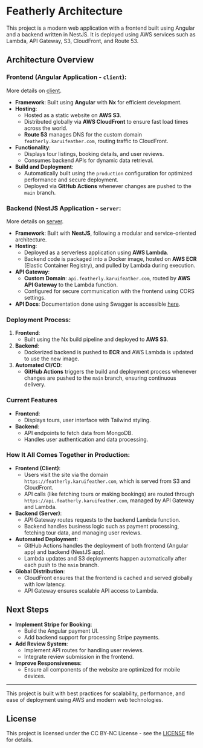 # Featherly Architecture

This project is a modern web application with a frontend built using Angular and a backend written in NestJS. It is deployed using AWS services such as Lambda, API Gateway, S3, CloudFront, and Route 53.

## Architecture Overview

### Frontend (Angular Application - `client`):

More details on [client](https://github.com/karuifeather/featherly/tree/main/docs/client.md).

- **Framework**: Built using **Angular** with **Nx** for efficient development.
- **Hosting**:
  - Hosted as a static website on **AWS S3**.
  - Distributed globally via **AWS CloudFront** to ensure fast load times across the world.
  - **Route 53** manages DNS for the custom domain `featherly.karuifeather.com`, routing traffic to CloudFront.
- **Functionality**:
  - Displays tour listings, booking details, and user reviews.
  - Consumes backend APIs for dynamic data retrieval.
- **Build and Deployment**:
  - Automatically built using the `production` configuration for optimized performance and secure deployment.
  - Deployed via **GitHub Actions** whenever changes are pushed to the `main` branch.

### Backend (NestJS Application - `server`:

More details on [server](https://github.com/karuifeather/featherly/tree/main/docs/server.md).

- **Framework**: Built with **NestJS**, following a modular and service-oriented architecture.
- **Hosting**:
  - Deployed as a serverless application using **AWS Lambda**.
  - Backend code is packaged into a Docker image, hosted on **AWS ECR** (Elastic Container Registry), and pulled by Lambda during execution.
- **API Gateway**:
  - **Custom Domain**: `api.featherly.karuifeather.com`, routed by **AWS API Gateway** to the Lambda function.
  - Configured for secure communication with the frontend using CORS settings.
- **API Docs**: Documentation done using Swagger is accessible [here](https://api.featherly.karuifeather.com/docs).

### Deployment Process:

1. **Frontend**:
   - Built using the Nx build pipeline and deployed to **AWS S3**.
2. **Backend**:
   - Dockerized backend is pushed to **ECR** and AWS Lambda is updated to use the new image.
3. **Automated CI/CD**:
   - **GitHub Actions** triggers the build and deployment process whenever changes are pushed to the `main` branch, ensuring continuous delivery.

### Current Features

- **Frontend**:
  - Displays tours, user interface with Tailwind styling.
- **Backend**:
  - API endpoints to fetch data from MongoDB.
  - Handles user authentication and data processing.

### How It All Comes Together in Production:

- **Frontend (Client)**:
  - Users visit the site via the domain `https://featherly.karuifeather.com`, which is served from S3 and CloudFront.
  - API calls (like fetching tours or making bookings) are routed through `https://api.featherly.karuifeather.com`, managed by API Gateway and Lambda.
- **Backend (Server)**:
  - API Gateway routes requests to the backend Lambda function.
  - Backend handles business logic such as payment processing, fetching tour data, and managing user reviews.
- **Automated Deployment**:
  - GitHub Actions handles the deployment of both frontend (Angular app) and backend (NestJS app).
  - Lambda updates and S3 deployments happen automatically after each push to the `main` branch.
- **Global Distribution**:
  - CloudFront ensures that the frontend is cached and served globally with low latency.
  - API Gateway ensures scalable API access to Lambda.

## Next Steps

- **Implement Stripe for Booking**:
  - Build the Angular payment UI.
  - Add backend support for processing Stripe payments.
- **Add Review System**:
  - Implement API routes for handling user reviews.
  - Integrate review submission in the frontend.
- **Improve Responsiveness**:
  - Ensure all components of the website are optimized for mobile devices.

---

This project is built with best practices for scalability, performance, and ease of deployment using AWS and modern web technologies.

## License

This project is licensed under the CC BY-NC License - see the [LICENSE](./LICENSE) file for details.
